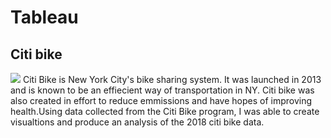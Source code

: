 # Tableau
## Citi bike 
![](bike.png)
Citi Bike is New York City's bike sharing system. It was launched in 2013 and is known to be an effiecient way of transportation in NY. Citi bike was also created in effort to reduce emmissions and have hopes of improving health.Using data collected from the Citi Bike program, I was able to create visualtions and produce an analysis of the 2018 citi bike data. 

